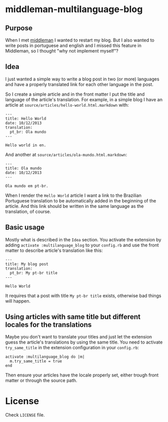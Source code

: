 # middleman-multilanguage-blog

## Purpose

When I met [middleman](https://middlemanapp.com) I wanted to restart my blog. But I also wanted to write posts in portuguese and english and I missed this feature in Middleman, so I thought "why not implement myself"?

## Idea

I just wanted a simple way to write a blog post in two (or more) languages and have a properly translated link for each other language in the post. 

So I create a simple article and in the front matter I put the title and language of the article's translation. For example, in a simple blog I have an article at `source/articles/hello-world.html.markdown` with:

```
---
title: Hello World
date: 10/12/2013
translation:
  pt_br: Ola mundo
---

Hello world in en.
```

And another at `source/articles/ola-mundo.html.markdown`: 
```
---
title: Ola mundo
date: 10/12/2013
---

Ola mundo em pt-br.
```

When I render the `Hello World` article I want a link to the Brazilian Portuguese translation to be automatically added in the beginning of the article. And this link should be written in the same language as the translation, of course.

## Basic usage

Mostly what is described in the `Idea` section. You activate the extension by adding `activate :multilanguage_blog` to your `config.rb` and use the front matter to describe article's translation like this:

```
---
title: My blog post
translation:
  pt_br: My pt-br title
---

Hello World
```

It requires that a post with title `My pt-br title` exists, otherwise bad things will happen. 

## Using articles with same title but different locales for the translations

Maybe you don't want to translate your titles and just let the extension guess the article's translations by using the same title. You need to activate `try_same_title` in the extension configuration in your `config.rb`:

```
activate :multilanguage_blog do |m|
  m.try_same_title = true
end
```

Then ensure your articles have the locale properly set, either trough front matter or through the source path. 

# License

Check `LICENSE` file.
